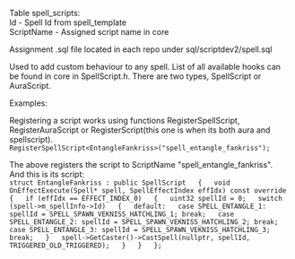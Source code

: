 Table spell_scripts:  
Id - Spell Id from spell_template  
ScriptName - Assigned script name in core  

Assignment .sql file located in each repo under sql/scriptdev2/spell.sql  

Used to add custom behaviour to any spell. List of all available hooks can be found in core in SpellScript.h. There are two types, SpellScript or AuraScript.

Examples:

Registering a script works using functions RegisterSpellScript, RegisterAuraScript or RegisterScript(this one is when its both aura and spellscript).  
`
RegisterSpellScript<EntangleFankriss>("spell_entangle_fankriss");
`

The above registers the script to ScriptName "spell_entangle_fankriss".  
And this is its script:  
`
struct EntangleFankriss : public SpellScript  
{  
    void OnEffectExecute(Spell* spell, SpellEffectIndex effIdx) const override  
    {  
        if (effIdx == EFFECT_INDEX_0)  
        {  
            uint32 spellId = 0;  
            switch (spell->m_spellInfo->Id)  
            {  
                default:  
                case SPELL_ENTANGLE_1: spellId = SPELL_SPAWN_VEKNISS_HATCHLING_1; break;  
                case SPELL_ENTANGLE_2: spellId = SPELL_SPAWN_VEKNISS_HATCHLING_2; break;  
                case SPELL_ENTANGLE_3: spellId = SPELL_SPAWN_VEKNISS_HATCHLING_3; break;  
            }  
            spell->GetCaster()->CastSpell(nullptr, spellId, TRIGGERED_OLD_TRIGGERED);  
        }  
    }  
};  
`
